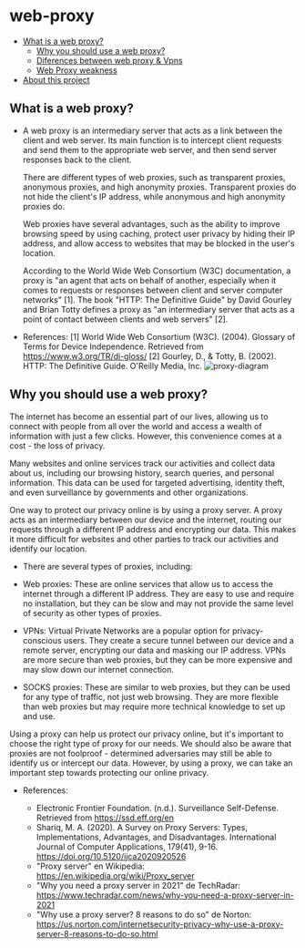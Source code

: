 # web-proxy

- [What is a web proxy?](What-is-a-web.proxy?)
   - [Why you should use a web proxy?](Why-you-should-use-a-web-proxy?)
   - [Diferences between web proxy & Vpns](Diferences-between-web-proxy-&-Vpns)
   - [Web Proxy weakness](Web-Proxy-weakness)
- [About this project](About-this-project)
## What is a web proxy?

- A web proxy is an intermediary server that acts as a link between the client and web server. Its main function is to intercept client requests and send them to the appropriate web server, and then send server responses back to the client.

  There are different types of web proxies, such as transparent proxies, anonymous proxies, and high anonymity proxies. Transparent proxies do not hide the client's IP address, while anonymous and high anonymity proxies do.

  Web proxies have several advantages, such as the ability to improve browsing speed by using caching, protect user privacy by hiding their IP address, and allow access to websites that may be blocked in the user's location.

  According to the World Wide Web Consortium (W3C) documentation, a proxy is "an agent that acts on behalf of another, especially when it comes to requests or responses between client and server computer networks" [1]. The book "HTTP: The Definitive Guide" by David Gourley and Brian Totty defines a proxy as "an intermediary server that acts as a point of contact between clients and web servers" [2].

- References:
  [1] World Wide Web Consortium (W3C). (2004). Glossary of Terms for Device Independence. Retrieved from https://www.w3.org/TR/di-gloss/
  [2] Gourley, D., & Totty, B. (2002). HTTP: The Definitive Guide. O'Reilly Media, Inc.
![proxy-diagram](https://user-images.githubusercontent.com/88646148/236625471-8d3cbc0e-3376-46b1-bb29-bdff25cb1a40.png)

## Why you should use a web proxy?

  The internet has become an essential part of our lives, allowing us to connect with people from all over the world and access a wealth of information with just a few clicks. However, this convenience comes at a cost - the loss of privacy.

  Many websites and online services track our activities and collect data about us, including our browsing history, search queries, and personal information. This data can be used for targeted advertising, identity theft, and even surveillance by governments and other organizations.

  One way to protect our privacy online is by using a proxy server. A proxy acts as an intermediary between our device and the internet, routing our requests through a different IP address and encrypting our data. This makes it more difficult for websites and other parties to track our activities and identify our location.

- There are several types of proxies, including:

 - Web proxies: These are online services that allow us to access the internet through a different IP address. They are easy to use and require no installation, but they can be slow and may not provide the same level of security as other types of proxies.

  - VPNs: Virtual Private Networks are a popular option for privacy-conscious users. They create a secure tunnel between our device and a remote server, encrypting our data and masking our IP address. VPNs are more secure than web proxies, but they can be more expensive and may slow down our internet connection.

  - SOCKS proxies: These are similar to web proxies, but they can be used for any type of traffic, not just web browsing. They are more flexible than web proxies but may require more technical knowledge to set up and use.

  Using a proxy can help us protect our privacy online, but it's important to choose the right type of proxy for our needs. We should also be aware that proxies are not foolproof - determined adversaries may still be able to identify us or intercept our data. However, by using a proxy, we can take an important step towards protecting our online privacy.

- References:

  - Electronic Frontier Foundation. (n.d.). Surveillance Self-Defense. Retrieved from https://ssd.eff.org/en
  - Shariq, M. A. (2020). A Survey on Proxy Servers: Types, Implementations, Advantages, and Disadvantages. International Journal of Computer Applications, 179(41), 9-16. https://doi.org/10.5120/ijca2020920526
  - "Proxy server" en Wikipedia: https://en.wikipedia.org/wiki/Proxy_server
  - "Why you need a proxy server in 2021" de TechRadar: https://www.techradar.com/news/why-you-need-a-proxy-server-in-2021
  - "Why use a proxy server? 8 reasons to do so" de Norton: https://us.norton.com/internetsecurity-privacy-why-use-a-proxy-server-8-reasons-to-do-so.html

